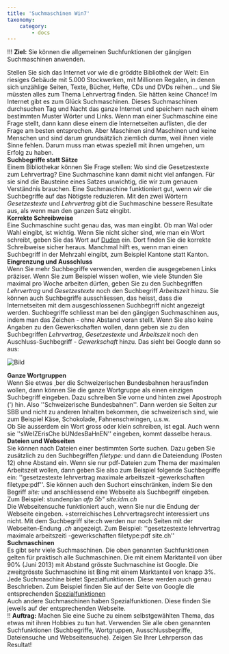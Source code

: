 ```yaml
---
title: 'Suchmaschinen Win7'
taxonomy:
    category:
        - docs
---
```


!!! **Ziel:** Sie können die allgemeinen Suchfunktionen der gängigen Suchmaschinen anwenden.

Stellen Sie sich das Internet vor wie die gröddte Bibliothek der Welt: Ein riesiges Gebäude mit 5.000 Stockwerken, mit Millionen Regalen, in denen sich unzählige Seiten, Texte, Bücher, Hefte, CDs und DVDs reihen... und Sie müssten alles zum Thema Lehrvertrag finden. Sie hätten keine Chance! Im Internet gibt es zum Glück Suchmaschinen. Dieses Suchmaschinen durchsuchen Tag und Nacht das ganze Internet und speichern nach einem bestimmten Muster Wörter und Links. Wenn man einer Suchmaschine eine Frage stellt, dann kann diese einem die Internetseiten auflisten, die der Frage am besten entsprechen. Aber Maschinen sind Maschinen und keine Menschen und sind darum grundsätzlich ziemlich dumm, weil ihnen viele Sinne fehlen. Darum muss man etwas speziell mit ihnen umgehen, um Erfolg zu haben.<br>
**Suchbegriffe statt Sätze**<br>
Einem Bibliothekar können Sie Frage stellen: Wo sind die Gesetzestexte zum Lehrvertrag? Eine Suchmaschine kann damit nicht viel anfangen. Für sie sind die Bausteine eines Satzes unwichtig, die wir zum genauen Verständnis brauchen. Eine Suchmaschine funktioniert gut, wenn wir die Suchbegriffe auf das Nötigste reduzieren. Mit den zwei Wörtern *Gesetzestexte* und *Lehrvertrag* gibt die Suchmaschine bessere Resultate aus, als wenn man den ganzen Satz eingibt.<br>
**Korrekte Schreibweise**<br>
Eine Suchmaschine sucht genau das, was man eingibt. Ob man Wal oder Wahl eingibt, ist wichtig. Wenn Sie nicht sicher sind, wie man ein Wort schreibt, geben Sie das Wort auf [Duden](www.duden.ch) ein. Dort finden Sie die korrekte Schreibweise sicher heraus. Manchmal hilft es, wenn man einen Suchbegriff in der Mehrzahl eingibt, zum Beispiel Kantone statt Kanton.<br>
**Eingrenzung und Ausschluss**<br>
Wenn Sie mehr Suchbegriffe verwenden, werden die ausgegebenen Links präziser. Wenn Sie zum Beispiel wissen wollen, wie viele Stunden Sie maximal pro Woche arbeiten dürfen, geben Sie zu den Suchbegriffen *Lehrvertrag* und *Gesetzestexte* noch den Suchbegriff *Arbeitszeit* hinzu. Sie können auch Suchbegriffe ausschliessen, das heisst, dass die Internetseiten mit dem ausgeschlossenen Suchbegriff nicht angezeigt werden. Suchbegriffe schliesst man bei den gängigen Suchmaschinen aus, indem man das Zeichen *-* ohne Abstand voran stellt. Wenn Sie also keine Angaben zu den Gewerkschaften wollen, dann geben sie zu den Suchbegriffen *Lehrvertrag*, *Gesetzestexte* und *Arbeitszeit* noch den Auschluss-Suchbegriff *- Gewerkschaft* hinzu. Das sieht bei Google dann so aus:<br>

![Bild](http://tacamo.ch/byod/resources/7.jpg)<br>

**Ganze Wortgruppen**<br>
Wenn Sie etwas ¸ber die Schweizerischen Bundesbahnen herausfinden wollen, dann können Sie die ganze Wortgruppe als einen einzigen Suchbegriff eingeben. Dazu schreiben Sie vorne und hinten zwei Apostroph (') hin. Also ''Schweizerische Bundesbahnen''. Dann werden sie Seiten zur SBB und nicht zu anderen Inhalten bekommen, die schweizerisch sind, wie zum Beispiel Käse, Schokolade, Fahnenschwingen, u.s.w.<br>
Ob Sie ausserdem ein Wort gross oder klein schreiben, ist egal. Auch wenn sie ''sWeIZErisChe bUNdesBaHnEN'' eingeben, kommt dasselbe heraus.<br>
**Dateien und Webseiten**<br>
Sie können nach Dateien einer bestimmten Sorte suchen. Dazu geben Sie zusätzlich zu den Suchbegriffen *filetype:* und dann die Dateiendung (Posten 12) ohne Abstand ein. Wenn sie nur pdf-Dateien zum Thema der maximalen Arbeitszeit wollen, dann geben Sie also zum Beispiel folgende Suchbegriffe ein: ''gesetzestexte lehrvertrag maximale arbeitszeit -gewerkschaften filetype:pdf''.
Sie können auch den Suchort einschränken, indem Sie den Begriff *site:* und anschliessend eine Webseite als Suchbegriff eingeben. Zum Beispiel: stundenplan *afp 5b" site:idm.ch*<br>
Die Webseitensuche funktioniert auch, wenn Sie nur die Endung der Webseite eingeben. ÷sterreichisches Lehrvertragsrecht interessiert uns nicht. Mit dem Suchbegriff site:ch werden nur noch Seiten mit der Webseiten-Endung *.ch* angezeigt. Zum Beispiel:
''gesetzestexte lehrvertrag maximale arbeitszeitì -gewerkschaften filetype:pdf site.ch''<br>
**Suchmaschinen**<br>
Es gibt sehr viele Suchmaschinen. Die oben genannten Suchfunktionen gelten für praktisch alle Suchmaschinen. Die mit einem Marktanteil von über 90% (Juni 2013) mit Abstand grösste Suchmaschine ist Google. Die zweitgrösste Suchmaschine ist Bing mit einem Marktanteil von knapp 3%.
Jede Suchmaschine bietet Spezialfunktionen. Diese werden auch genau Beschrieben. Zum Beispiel finden Sie auf der Seite von Google die entsprechenden [Spezialfunktionen](http://www.google.com/intl/de/insidesearch/tipstricks/all.html)<br>
Auch andere Suchmaschinen haben Spezialfunktionen. Diese finden Sie jeweils auf der entsprechenden Webseite.<br>
!! **Auftrag:** Machen Sie eine Suche zu einem selbstgewählten Thema, das etwas mit ihren Hobbies zu tun hat. Verwenden Sie alle oben genannten Suchfunktionen (Suchbegriffe, Wortgruppen, Ausschlussbegriffe, Dateiensuche und Webseitensuche). Zeigen Sie Ihrer Lehrperson das Resultat!